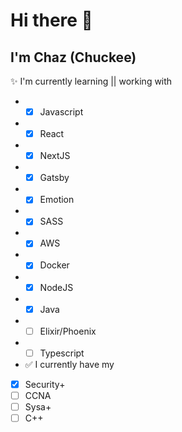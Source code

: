 # Hi there 👋

## I'm Chaz (Chuckee)

✨ I'm currently learning || working with
- - [x] Javascript
- - [x] React
- - [x] NextJS
- - [x] Gatsby
- - [x] Emotion
- - [x] SASS
- - [x] AWS
- - [x] Docker
- - [x] NodeJS
- - [x] Java
- - [ ] Elixir/Phoenix
- - [ ] Typescript

- ✅ I currently have my 
- [x] Security+
- [ ] CCNA
- [ ] Sysa+
- [ ] C++
